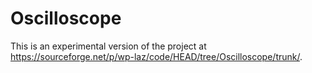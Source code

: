 # Oscilloscope

This is an experimental version of the project at https://sourceforge.net/p/wp-laz/code/HEAD/tree/Oscilloscope/trunk/.
